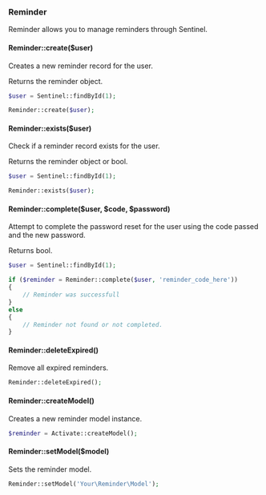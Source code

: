 ### Reminder

Reminder allows you to manage reminders through Sentinel.

#### Reminder::create($user)

Creates a new reminder record for the user.

Returns the reminder object.

```php
$user = Sentinel::findById(1);

Reminder::create($user);
```

#### Reminder::exists($user)

Check if a reminder record exists for the user.

Returns the reminder object or bool.

```php
$user = Sentinel::findById(1);

Reminder::exists($user);
```

#### Reminder::complete($user, $code, $password)

Attempt to complete the password reset for the user using the code passed and the new password.

Returns bool.

```php
$user = Sentinel::findById(1);

if ($reminder = Reminder::complete($user, 'reminder_code_here'))
{
	// Reminder was successfull
}
else
{
	// Reminder not found or not completed.
}
```

#### Reminder::deleteExpired()

Remove all expired reminders.

```php
Reminder::deleteExpired();
```

#### Reminder::createModel()

Creates a new reminder model instance.

```php
$reminder = Activate::createModel();
```

#### Reminder::setModel($model)

Sets the reminder model.

```php
Reminder::setModel('Your\Reminder\Model');
```
